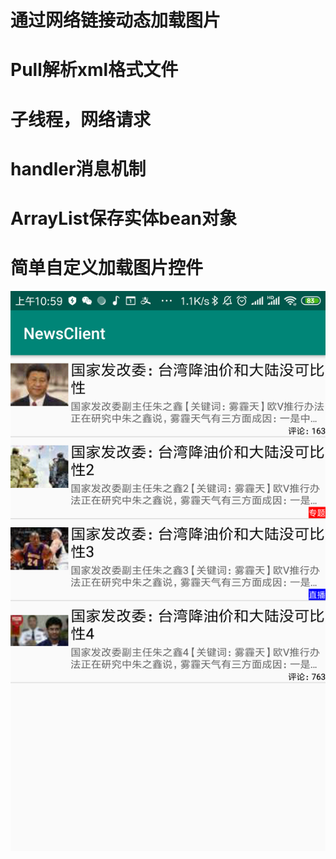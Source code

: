 # 通过网络链接动态加载图片
# Pull解析xml格式文件
# 子线程，网络请求
# handler消息机制
# ArrayList保存实体bean对象
# 简单自定义加载图片控件
![](./resources/device-2019-04-01-105917.png)